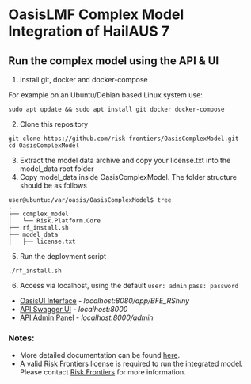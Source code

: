 # OasisLMF Complex Model Integration of HailAUS 7

## Run the complex model using the API & UI
1) install git, docker and docker-compose

For example on an Ubuntu/Debian based Linux system use:
```
sudo apt update && sudo apt install git docker docker-compose
```

2) Clone this repository
```
git clone https://github.com/risk-frontiers/OasisComplexModel.git
cd OasisComplexModel
```
3) Extract the model data archive and copy your license.txt into the model_data root folder
4) Copy model_data inside OasisComplexModel. The folder structure should be as follows
```
user@ubuntu:/var/oasis/OasisComplexModel$ tree
.
├── complex_model
│   └── Risk.Platform.Core
├── rf_install.sh
├── model_data
│   ├── license.txt
```
5) Run the deployment script
```
./rf_install.sh
```

6) Access via localhost, using the default `user: admin` `pass: password`
* [OasisUI Interface](http://localhost:8080/app/BFE_RShiny) - *localhost:8080/app/BFE_RShiny* 
* [API Swagger UI](http://localhost:8000/) - *localhost:8000*
* [API Admin Panel](http://localhost:8000/admin) - *localhost:8000/admin*


### Notes: 
* More detailed documentation can be found [here](https://github.com/risk-frontiers/OasisComplexModel/manual.pdf).
* A valid Risk Frontiers license is required to run the integrated model. Please contact 
[Risk Frontiers](mailto:info@riskfrontiers.com) for more information. 
